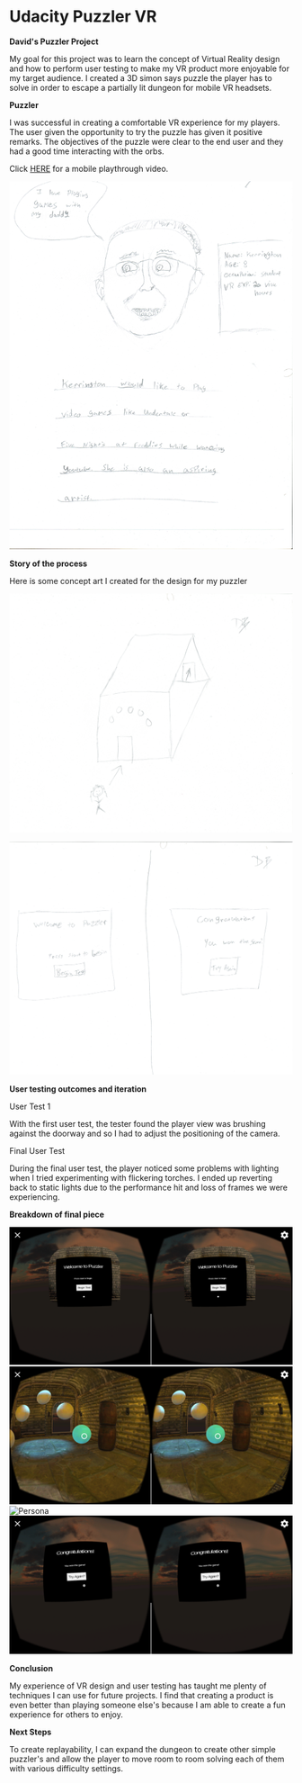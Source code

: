 # Udacity Puzzler VR
**David's Puzzler Project**

My goal for this project was to learn the concept of Virtual Reality design and how to perform user testing to make my VR product more enjoyable for my target audience. I created a 3D simon says puzzle the player has to solve in order to escape a partially lit dungeon for mobile VR headsets.



**Puzzler**

I was successful in creating a comfortable VR experience for my players. The user given the opportunity to try the puzzle has given it positive remarks. The objectives of the puzzle were clear to the end user and they had a good time interacting with the orbs. 

Click [HERE](https://youtu.be/nOCuFyaqBsw) for a mobile playthrough video.


![Persona](Documentation/Persona.png)



**Story of the process**

Here is some concept art I created for the design for my puzzler


![Initial Sketch](Documentation/Initial_Sketch.png)

![UI Sketch](Documentation/UI_Sketch.png)



**User testing outcomes and iteration**

User Test 1

With the first user test, the tester found the player view was brushing against the doorway and so I had to adjust the positioning of the camera.

Final User Test

During the final user test, the player noticed some problems with lighting when I tried experimenting with flickering torches. I ended up reverting back to static lights due to the performance hit and loss of frames we were experiencing.


**Breakdown of final piece**

![Persona](Documentation/Final/Screenshot_20170611-113555.png)
![Persona](Documentation/Final/Screenshot_20170611-113632.png)
![Persona](Documentation/Final/Screenshot_20170611-113702.png)
![Persona](Documentation/Final/Screenshot_20170611-113734.png)


**Conclusion**

My experience of VR design and user testing has taught me plenty of techniques I can use for future projects. I find that creating a product is even better than playing someone else's because I am able to create a fun experience for others to enjoy.


**Next Steps**

To create replayability, I can expand the dungeon to create other simple puzzler's and allow the player to move room to room solving each of them with various difficulty settings.
